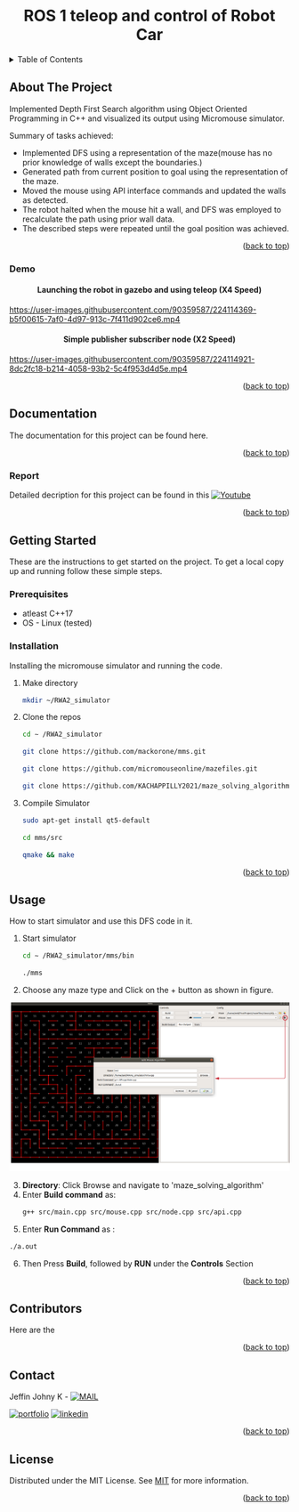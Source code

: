 <a name="readme-top"></a>

<!-- PROJECT LOGO -->
<br />
<div align="center">


  <h1 align="center">ROS 1 teleop and control of Robot Car </h1>


</div>



<!-- TABLE OF CONTENTS -->
<details>
  <summary>Table of Contents</summary>
  <ol>
    <li>
      <a href="#about-the-project">About The Project</a>
      <ul>
        <li><a href="#demo">Demo</a></li>
      </ul>
    </li>
    <li>
      <a href="#documentation">Documentation</a>
      <ul>
        <li><a href="#report">Report</a></li>
      </ul>
    </li>
    <li>
      <a href="#getting-started">Getting Started</a>
      <ul>
        <li><a href="#prerequisites">Prerequisites</a></li>
        <li><a href="#installation">Installation</a></li>
      </ul>
    </li>
    <li><a href="#usage">Usage</a></li>
    <li><a href="#contributors">Contributors</a></li>
    <li><a href="#contact">Contact</a></li>
    <li><a href="#license">License</a></li>
  </ol>
</details>



<!-- ABOUT THE PROJECT -->
## About The Project



Implemented Depth First Search algorithm using Object Oriented Programming in C++ and visualized its output using Micromouse simulator.

Summary of tasks achieved:
* Implemented DFS using a representation of the maze(mouse has no prior knowledge of walls except the boundaries.)
* Generated path from current position to goal using the representation of the maze.
* Moved the mouse using API interface commands and updated the walls as detected.
* The robot halted when the mouse hit a wall, and DFS was employed to recalculate the path using prior wall data.
* The described steps were repeated until the goal position was achieved.


<p align="right">(<a href="#readme-top">back to top</a>)</p>

### Demo

<div align="center">


  <h4 align="center">Launching the robot in gazebo and using teleop (X4 Speed)</h4>


</div>

https://user-images.githubusercontent.com/90359587/224114369-b5f00615-7af0-4d97-913c-7f411d902ce6.mp4

<div align="center">


  <h4 align="center">Simple publisher subscriber node (X2 Speed)</h4>


</div>

https://user-images.githubusercontent.com/90359587/224114921-8dc2fc18-b214-4058-93b2-5c4f953d4d5e.mp4
<p align="right">(<a href="#readme-top">back to top</a>)</p>



<!-- Document and Reports -->
## Documentation

The documentation for this project can be found here.

<p align="right">(<a href="#readme-top">back to top</a>)</p>



### Report

Detailed decription for this project can be found in this [![Youtube](https://img.shields.io/badge/YouTube-FF0000?style=for-the-badge&logo=youtube&logoColor=white)](https://youtu.be/9MUCtm4vwkQ)
<p align="right">(<a href="#readme-top">back to top</a>)</p>


<!-- GETTING STARTED -->
## Getting Started

These are the instructions to get started on the project.
To get a local copy up and running follow these simple steps.

### Prerequisites
* atleast C++17
* OS - Linux (tested)


### Installation

Installing the micromouse simulator and running the code.

1. Make directory
   ```sh
   mkdir ~/RWA2_simulator
   ```
2. Clone the repos
   ```sh
   cd ∼ /RWA2_simulator
   ```
   ```sh
   git clone https://github.com/mackorone/mms.git
   ```
   ```sh
   git clone https://github.com/micromouseonline/mazefiles.git
   ```
   ```sh
   git clone https://github.com/KACHAPPILLY2021/maze_solving_algorithm.git
   ```
3. Compile Simulator
   ```sh
   sudo apt-get install qt5-default
   ```
   ```sh
   cd mms/src
   ```
   ```sh
   qmake && make
   ```


<p align="right">(<a href="#readme-top">back to top</a>)</p>



<!-- USAGE EXAMPLES -->
## Usage

How to start simulator and use this DFS code in it.
1. Start simulator
   ```sh
   cd ∼ /RWA2_simulator/mms/bin
   ```
   ```sh
   ./mms
   ```
2. Choose any maze type and Click on the + button as shown in figure.

<img src="https://github.com/KACHAPPILLY2021/maze_solving_algorithm/blob/main/img/Screenshot%20from%202023-03-04%2020-22-05_2.png" alt="screenshot">

3. **Directory**: Click Browse and navigate to 'maze_solving_algorithm'
4. Enter **Build command** as:
   ```sh
   g++ src/main.cpp src/mouse.cpp src/node.cpp src/api.cpp
   ```
5. Enter **Run Command** as :
  ```sh
  ./a.out
  ```
6. Then Press **Build**, followed by **RUN** under the **Controls** Section
<p align="right">(<a href="#readme-top">back to top</a>)</p>



<!-- CONTRIBUTORS -->
## Contributors

Here are the

<p align="right">(<a href="#readme-top">back to top</a>)</p>



<!-- CONTACT -->
## Contact

Jeffin Johny K - [![MAIL](https://img.shields.io/badge/Gmail-D14836?style=for-the-badge&logo=gmail&logoColor=white)](mailto:jeffinjk@umd.edu)
	
[![portfolio](https://img.shields.io/badge/my_portfolio-000?style=for-the-badge&logo=ko-fi&logoColor=white)](https://github.com/KACHAPPILLY2021)
[![linkedin](https://img.shields.io/badge/linkedin-0A66C2?style=for-the-badge&logo=linkedin&logoColor=white)](http://www.linkedin.com/in/jeffin-johny-kachappilly-0a8597136)

<p align="right">(<a href="#readme-top">back to top</a>)</p>



<!-- LICENSE -->
## License

Distributed under the MIT License. See [MIT](https://choosealicense.com/licenses/mit/) for more information.

<p align="right">(<a href="#readme-top">back to top</a>)</p>



<!-- MARKDOWN LINKS & IMAGES -->
<!-- https://www.markdownguide.org/basic-syntax/#reference-style-links -->
[contributors-shield]: https://img.shields.io/github/contributors/othneildrew/Best-README-Template.svg?style=for-the-badge
[contributors-url]: https://github.com/othneildrew/Best-README-Template/graphs/contributors
[forks-shield]: https://img.shields.io/github/forks/othneildrew/Best-README-Template.svg?style=for-the-badge
[forks-url]: https://github.com/othneildrew/Best-README-Template/network/members
[stars-shield]: https://img.shields.io/github/stars/othneildrew/Best-README-Template.svg?style=for-the-badge
[stars-url]: https://github.com/othneildrew/Best-README-Template/stargazers
[issues-shield]: https://img.shields.io/github/issues/othneildrew/Best-README-Template.svg?style=for-the-badge
[issues-url]: https://github.com/othneildrew/Best-README-Template/issues
[license-shield]: https://img.shields.io/github/license/othneildrew/Best-README-Template.svg?style=for-the-badge
[license-url]: https://github.com/othneildrew/Best-README-Template/blob/master/LICENSE.txt
[linkedin-shield]: https://img.shields.io/badge/-LinkedIn-black.svg?style=for-the-badge&logo=linkedin&colorB=555
[linkedin-url]: https://linkedin.com/in/othneildrew
[product-screenshot]: images/screenshot.png
[Next.js]: https://img.shields.io/badge/next.js-000000?style=for-the-badge&logo=nextdotjs&logoColor=white
[Next-url]: https://nextjs.org/
[React.js]: https://img.shields.io/badge/React-20232A?style=for-the-badge&logo=react&logoColor=61DAFB
[React-url]: https://reactjs.org/
[Vue.js]: https://img.shields.io/badge/Vue.js-35495E?style=for-the-badge&logo=vuedotjs&logoColor=4FC08D
[Vue-url]: https://vuejs.org/
[Angular.io]: https://img.shields.io/badge/Angular-DD0031?style=for-the-badge&logo=angular&logoColor=white
[Angular-url]: https://angular.io/
[Svelte.dev]: https://img.shields.io/badge/Svelte-4A4A55?style=for-the-badge&logo=svelte&logoColor=FF3E00
[Svelte-url]: https://svelte.dev/
[Laravel.com]: https://img.shields.io/badge/Laravel-FF2D20?style=for-the-badge&logo=laravel&logoColor=white
[Laravel-url]: https://laravel.com
[Bootstrap.com]: https://img.shields.io/badge/Bootstrap-563D7C?style=for-the-badge&logo=bootstrap&logoColor=white
[Bootstrap-url]: https://getbootstrap.com
[JQuery.com]: https://img.shields.io/badge/jQuery-0769AD?style=for-the-badge&logo=jquery&logoColor=white
[JQuery-url]: https://jquery.com 
